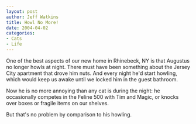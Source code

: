 ```yaml
--- 
layout: post
author: Jeff Watkins
title: Howl No More!
date: 2004-04-02
categories: 
- Cats
- Life
---
```


One of the best aspects of our new home in Rhinebeck, NY is that Augustus no longer howls at night. There must have been something about the Jersey City apartment that drove him nuts. And every night he'd start howling, which would keep us awake until we locked him in the guest bathroom.

Now he is no more annoying than any cat is during the night: he occasionally competes in the Feline 500 with Tim and Magic, or knocks over boxes or fragile items on our shelves.

But that's no problem by comparison to his howling.